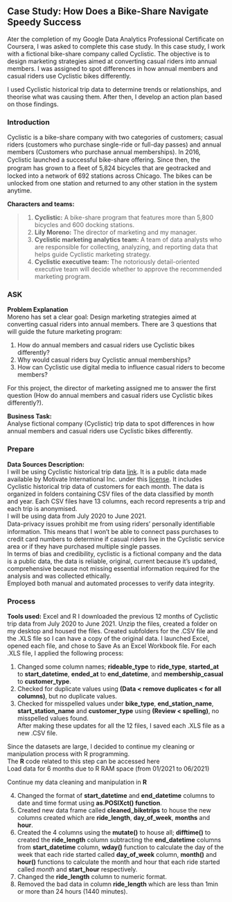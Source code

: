 ## Case Study: How Does a Bike-Share Navigate Speedy Success

Ater the completion of my Google Data Analytics Professional Certificate on Coursera, I was asked to complete this case study. In this case study, I work with a fictional bike-share company called Cyclistic. The objective is to design marketing strategies aimed at converting casual riders into annual members. I was assigned to spot differences in how annual members and casual riders use Cyclistic bikes differently. 

I used Cyclistic historical trip data to determine trends or relationships, and theorise what was causing them. After then, I develop an action plan based on those findings. 

### Introduction 
Cyclistic is a bike-share company with two categories of customers; casual riders (customers who purchase single-ride or full-day passes) and annual members (Customers who purchase annual memberships).
In 2016, Cyclistic launched a successful bike-share oﬀering. Since then, the program has grown to a ﬂeet of 5,824 bicycles that are geotracked and locked into a network of 692 stations across Chicago. The bikes can be unlocked from one station and returned to any other station in the system anytime.

**Characters and teams:**
> 1. **Cyclistic:** A bike-share program that features more than 5,800 bicycles and 600 docking stations.
> 2. **Lily Moreno:** The director of marketing and my manager.
> 3. **Cyclistic marketing analytics team:** A team of data analysts who are responsible for collecting, analyzing, and reporting data that helps guide Cyclistic marketing strategy.
> 4. **Cyclistic executive team:** The notoriously detail-oriented executive team will decide whether to approve the recommended marketing program.

### ASK
**Problem Explanation** <br>
Moreno has set a clear goal: Design marketing strategies aimed at converting casual riders into annual members. There are 3 questions that will guide the future marketing program:
1. How do annual members and casual riders use Cyclistic bikes differently? <br>
2. Why would casual riders buy Cyclistic annual memberships? <br>
3. How can Cyclistic use digital media to influence casual riders to become members? <br>

For this project, the director of marketing assigned me to answer the first question (How do annual members and casual riders use Cyclistic bikes differently?).

**Business Task:** <br>
Analyse fictional company (Cyclistic) trip data to spot differences in how annual members and casual riders use Cyclistic bikes differently.

### Prepare
**Data Sources Description:** <br> 
I will be using Cyclistic historical trip data [link](https://divvy-tripdata.s3.amazonaws.com/index.html). It is a public data made available by Motivate International Inc. under this [license](https://ride.divvybikes.com/data-license-agreement). It includes Cyclistic historical trip data of customers for each month. The data is organized in folders containing CSV files of the data classified by month and year. Each CSV files have 13 columns, each record represents a trip and each trip is anonymised.<br>
I will be using data from July 2020 to June 2021. <br>
Data-privacy issues prohibit me from using riders’ personally identiﬁable information. This means that I won’t be able to connect pass purchases to credit card numbers to determine if casual riders live in the Cyclistic service area or if they have purchased multiple single passes. <br>
In terms of bias and credibility, cyclistic is a fictional company and the data is a public data, the data is reliable, original, current because it’s updated, comprehensive because not missing essential information required for the analysis and was collected ethically. <br>
Employed both manual and automated processes to verify data integrity.

### Process 
**Tools used:** Excel and R 
I downloaded the previous 12 months of Cyclistic trip data from July 2020 to June 2021. Unzip the files, created a folder on my desktop and housed the files. Created subfolders for the .CSV file and the .XLS file so I can have a copy of the original data. I launched Excel, opened each file, and chose to Save As an Excel Workbook file. For each .XLS file, I applied the following process: <br>

1. Changed some column names; **rideable_type** to **ride_type**, **started_at** to **start_datetime**, **ended_at** to **end_datetime**, and **membership_casual** to **customer_type**. <br>
2. Checked for duplicate values using **(Data < remove duplicates < for all columns)**, but no duplicate values. <br>
3. Checked for misspelled values under **bike_type**, **end_station_name**, **start_station_name** and **customer_type** using **(Review < spelling)**, no misspelled values found.<br>
After making these updates for all the 12 files, I saved each .XLS file as a new .CSV file. <br>

Since the datasets are large, I decided to continue my cleaning or manipulation process with R programming. <br>
The **R** code related to this step can be accessed here <br>
Load data for 6 months due to R RAM space (from 01/2021 to 06/2021) <br>

Continue my data cleaning and manipulation in **R** <br>

4. Changed the format of **start_datetime** and **end_datetime** columns to date and time format using **as.POSIXct() function**. <br>
5. Created new data frame called **cleaned_biketrips** to house the new columns created which are **ride_length**, **day_of_week**, **months** and **hour**. <br>
6. Created the 4 columns using the **mutate()** to house all; **difftime()** to created the **ride_length** column subtracting the **end_datetime** columns from **start_datetime** column, **wday()** function to calculate the day of the week that each ride started called **day_of_week** column, **month()** and **hour()** functions to calculate the month and hour that each ride started called *month* and **start_hour** respectively. <br>
7. Changed the **ride_length** column to numeric format. <br>
8. Removed the bad data in column **ride_length** which are less than 1min or more than 24 hours (1440 minutes).

